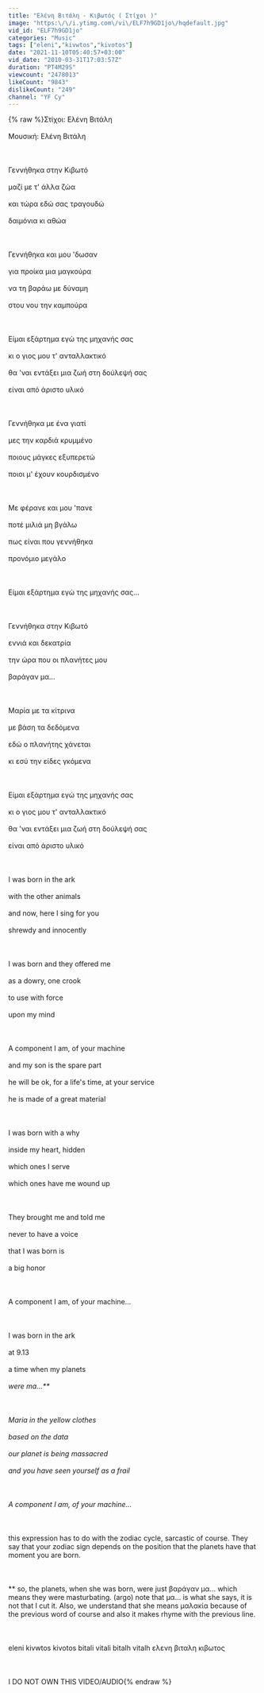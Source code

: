 ```yaml
---
title: "Ελένη Βιτάλη - Κιβωτός ( Στίχοι )"
image: "https:\/\/i.ytimg.com\/vi\/ELF7h9GD1jo\/hqdefault.jpg"
vid_id: "ELF7h9GD1jo"
categories: "Music"
tags: ["eleni","kivwtos","kivotos"]
date: "2021-11-10T05:40:57+03:00"
vid_date: "2010-03-31T17:03:57Z"
duration: "PT4M29S"
viewcount: "2478013"
likeCount: "9843"
dislikeCount: "249"
channel: "YF Cy"
---
```

{% raw %}Στίχοι: Ελένη Βιτάλη<br /><br />Μουσική: Ελένη Βιτάλη<br /><br /><br /><br />Γεννήθηκα στην Κιβωτό<br /><br />μαζί με τ' άλλα ζώα<br /><br />και τώρα εδώ σας τραγουδώ<br /><br />δαιμόνια κι αθώα<br /><br /><br /><br />Γεννήθηκα και μου 'δωσαν<br /><br />για προίκα μια μαγκούρα<br /><br />να τη βαράω με δύναμη<br /><br />στου νου την καμπούρα<br /><br /><br /><br />Είμαι εξάρτημα εγώ της μηχανής σας<br /><br />κι ο γιος μου τ' ανταλλακτικό<br /><br />θα 'ναι εντάξει μια ζωή στη δούλεψή σας<br /><br />είναι από άριστο υλικό<br /><br /><br /><br />Γεννήθηκα με ένα γιατί<br /><br />μες την καρδιά κρυμμένο<br /><br />ποιους μάγκες εξυπερετώ<br /><br />ποιοι μ' έχουν κουρδισμένο<br /><br /><br /><br />Με φέρανε και μου 'πανε<br /><br />ποτέ μιλιά μη βγάλω<br /><br />πως είναι που γεννήθηκα<br /><br />προνόμιο μεγάλο<br /><br /><br /><br />Είμαι εξάρτημα εγώ της μηχανής σας...<br /><br /><br /><br />Γεννήθηκα στην Κιβωτό<br /><br />εννιά και δεκατρία<br /><br />την ώρα που οι πλανήτες μου<br /><br />βαράγαν μα...<br /><br /><br /><br />Μαρία με τα κίτρινα<br /><br />με βάση τα δεδόμενα<br /><br />εδώ ο πλανήτης χάνεται<br /><br />κι εσύ την είδες γκόμενα<br /><br /><br /><br />Είμαι εξάρτημα εγώ της μηχανής σας<br /><br />κι ο γιος μου τ' ανταλλακτικό<br /><br />θα 'ναι εντάξει μια ζωή στη δούλεψή σας<br /><br />είναι από άριστο υλικό<br /><br /><br /><br />I was born in the ark<br /><br />with the other animals<br /><br />and now, here I sing for you<br /><br />shrewdy and innocently<br /><br /><br /><br />I was born and they offered me<br /><br />as a dowry, one crook<br /><br />to use with force<br /><br />upon my mind<br /><br /><br /><br />A component I am, of your machine<br /><br />and my son is the spare part<br /><br />he will be ok, for a life's time, at your service<br /><br />he is made of a great material<br /><br /><br /><br />I was born with a why<br /><br />inside my heart, hidden<br /><br />which ones I serve<br /><br />which ones have me wound up<br /><br /><br /><br />They brought me and told me<br /><br />never to have a voice<br /><br />that I was born is<br /><br />a big honor<br /><br /><br /><br />A component I am, of your machine...<br /><br /><br /><br />I was born in the ark<br /><br />at 9.13<br /><br />a time when my planets *<br /><br />were ma...**<br /><br /><br /><br />Maria in the yellow clothes<br /><br />based on the data<br /><br />our planet is being massacred<br /><br />and you have seen yourself as a frail<br /><br /><br /><br />A component I am, of your machine...<br /><br /><br /><br />* this expression has to do with the zodiac cycle, sarcastic of course. They say that your zodiac sign depends on the position that the planets have that moment you are born.<br /><br /><br /><br />** so, the planets, when she was born, were just βαράγαν μα... which means they were masturbating. (argo) note that μα... is what she says, it is not that I cut it. Also, we understand that she means μαλακία because of the previous word of course and also it makes rhyme with the previous line. <br /><br /><br /><br />eleni kivwtos kivotos bitali vitali bitalh vitalh ελενη βιταλη κιβωτος<br /><br /><br /><br />I DO NOT OWN THIS VIDEO/AUDIO{% endraw %}
